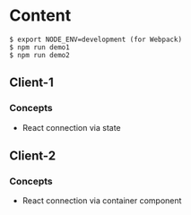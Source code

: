 # Content

```
$ export NODE_ENV=development (for Webpack)
$ npm run demo1
$ npm run demo2
```

## Client-1

### Concepts

* React connection via state

## Client-2

### Concepts

* React connection via container component

